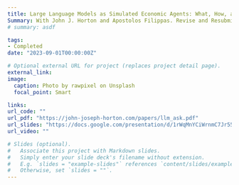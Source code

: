 ```yaml
---
title: Large Language Models as Simulated Economic Agents: What, How, and When we can learn from Homo Silicus.
Summary: With John J. Horton and Apostolos Filippas. Revise and Resubmit at The Review of Economics and Statistics.
# summary: asdf

tags:
- Completed
date: "2023-09-01T00:00:00Z"

# Optional external URL for project (replaces project detail page).
external_link: 
image:
  caption: Photo by rawpixel on Unsplash
  focal_point: Smart

links:
url_code: ""
url_pdf: "https://john-joseph-horton.com/papers/llm_ask.pdf"
url_slides: "https://docs.google.com/presentation/d/1rWqMnYCiWrnmC7Jr55N1aZmOlR8jlvLaRB59CFK565E/edit#slide=id.p"
url_video: ""

# Slides (optional).
#   Associate this project with Markdown slides.
#   Simply enter your slide deck's filename without extension.
#   E.g. `slides = "example-slides"` references `content/slides/example-slides.md`.
#   Otherwise, set `slides = ""`.
---
```

